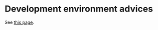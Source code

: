 # Development environment advices

See [this page](../../CoreLibrary/DevelopmentGuidelines/DevelopmentEnvironment).
